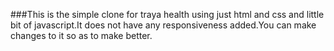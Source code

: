 ###This is the simple clone for traya health using just html and css and little bit of javascript.It does not have any responsiveness added.You can make changes to it so as to make better.
